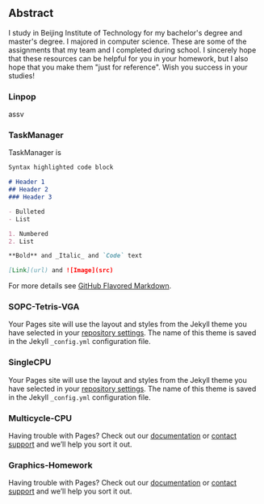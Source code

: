 ## Abstract

I study in Beijing Institute of Technology for my bachelor's degree and master's degree. I majored in computer science. These are some of the assignments that my team and I completed during school.
I sincerely hope that these resources can be helpful for you in your homework, but I also hope that you make them "just for reference". Wish you success in your studies!
### Linpop

assv

### TaskManager

TaskManager is

```markdown
Syntax highlighted code block

# Header 1
## Header 2
### Header 3

- Bulleted
- List

1. Numbered
2. List

**Bold** and _Italic_ and `Code` text

[Link](url) and ![Image](src)
```

For more details see [GitHub Flavored Markdown](https://guides.github.com/features/mastering-markdown/).
### SOPC-Tetris-VGA
Your Pages site will use the layout and styles from the Jekyll theme you have selected in your [repository settings](https://github.com/BITCynthia/bit.homework/settings). The name of this theme is saved in the Jekyll `_config.yml` configuration file.

### SingleCPU

Your Pages site will use the layout and styles from the Jekyll theme you have selected in your [repository settings](https://github.com/BITCynthia/bit.homework/settings). The name of this theme is saved in the Jekyll `_config.yml` configuration file.


### Multicycle-CPU

Having trouble with Pages? Check out our [documentation](https://docs.github.com/categories/github-pages-basics/) or [contact support](https://github.com/contact) and we’ll help you sort it out.

### Graphics-Homework

Having trouble with Pages? Check out our [documentation](https://docs.github.com/categories/github-pages-basics/) or [contact support](https://github.com/contact) and we’ll help you sort it out.
